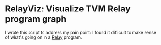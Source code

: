 # RelayViz: Visualize TVM Relay program graph

I wrote this script to address my pain point: I found it difficult to make sense of what's going on
in a [Relay](https://docs.tvm.ai/dev/relay_intro.html) program.
